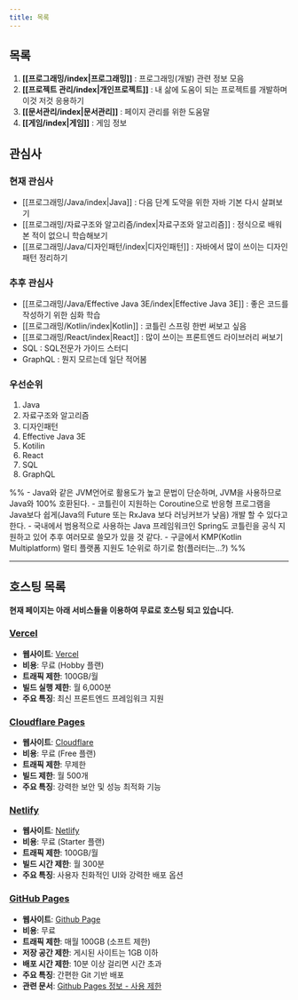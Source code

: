 ```yaml
---
title: 목록
---
```

## 목록
1. **[[프로그래밍/index|프로그래밍]]** : 프로그래밍(개발) 관련 정보 모음
2. **[[프로젝트 관리/index|개인프로젝트]]** : 내 삶에 도움이 되는 프로젝트를 개발하며 이것 저것 응용하기
3. **[[문서관리/index|문서관리]]** : 페이지 관리를 위한 도움말
4. **[[게임/index|게임]]** : 게임 정보

## 관심사
### 현재 관심사
- [[프로그래밍/Java/index|Java]] : 다음 단계 도약을 위한 자바 기본 다시 살펴보기
- [[프로그래밍/자료구조와 알고리즘/index|자료구조와 알고리즘]] : 정식으로 배워본 적이 없으니 학습해보기
- [[프로그래밍/Java/디자인패턴/index|디자인패턴]] : 자바에서 많이 쓰이는 디자인 패턴 정리하기
### 추후 관심사
- [[프로그래밍/Java/Effective Java 3E/index|Effective Java 3E]] : 좋은 코드를 작성하기 위한 심화 학습
- [[프로그래밍/Kotlin/index|Kotlin]] : 코틀린 스프링 한번 써보고 싶음
- [[프로그래밍/React/index|React]] : 많이 쓰이는 프론트엔드 라이브러리 써보기
- SQL : SQL전문가 가이드 스터디
- GraphQL : 뭔지 모르는데 일단 적어봄
### 우선순위
1. Java
2. 자료구조와 알고리즘
3. 디자인패턴
4. Effective Java 3E
5. Kotilin
6. React
7. SQL
8. GraphQL

%%
	- Java와 같은 JVM언어로 활용도가 높고 문법이 단순하며, JVM을 사용하므로 Java와 100% 호환된다.
	- 코틀린이 지원하는 Coroutine으로 반응형 프로그램을 Java보다 쉽게(Java의 Future 또는 RxJava 보다 러닝커브가 낮음) 개발 할 수 있다고 한다.
	- 국내에서 범용적으로 사용하는 Java 프레임워크인 Spring도 코틀린을 공식 지원하고 있어 추후 여러모로 쓸모가 있을 것 같다.
	- 구글에서 KMP(Kotlin Multiplatform) 멀티 플랫폼 지원도 1순위로 하기로 함(플러터는...?)
%%

---
## 호스팅 목록

**현재 페이지는 아래 서비스들을 이용하여 무료로 호스팅 되고 있습니다.**
### **[Vercel](https://lhk-lms.vercel.app/)**
- **웹사이트**: [Vercel](https://vercel.com/)
- **비용**: 무료 (Hobby 플랜)
- **트래픽 제한**: 100GB/월
- **빌드 실행 제한**: 월 6,000분
- **주요 특징**: 최신 프론트엔드 프레임워크 지원
### **[Cloudflare Pages](https://lhk-lms.pages.dev/)**
- **웹사이트**: [Cloudflare](https://www.cloudflare.com/ko-kr/)
- **비용**: 무료 (Free 플랜)
- **트래픽 제한**: 무제한
- **빌드 제한**: 월 500개
- **주요 특징**: 강력한 보안 및 성능 최적화 기능
###  **[Netlify](https://lhk-lms.netlify.app/)**
- **웹사이트**: [Netlify](https://www.netlify.com/)
- **비용**: 무료 (Starter 플랜)
- **트래픽 제한**: 100GB/월
- **빌드 시간 제한**: 월 300분
- **주요 특징**: 사용자 친화적인 UI와 강력한 배포 옵션
### **[GitHub Pages](https://freerer2.github.io/quartz/)**
- **웹사이트**: [Github Page](https://pages.github.com/)
- **비용**: 무료
- **트래픽 제한**: 매월 100GB (소프트 제한)
- **저장 공간 제한**: 게시된 사이트는 1GB 이하
- **배포 시간 제한**: 10분 이상 걸리면 시간 초과
- **주요 특징**: 간편한 Git 기반 배포
- **관련 문서**: [Github Pages 정보 - 사용 제한](https://docs.github.com/ko/pages/getting-started-with-github-pages/about-github-pages#usage-limits)